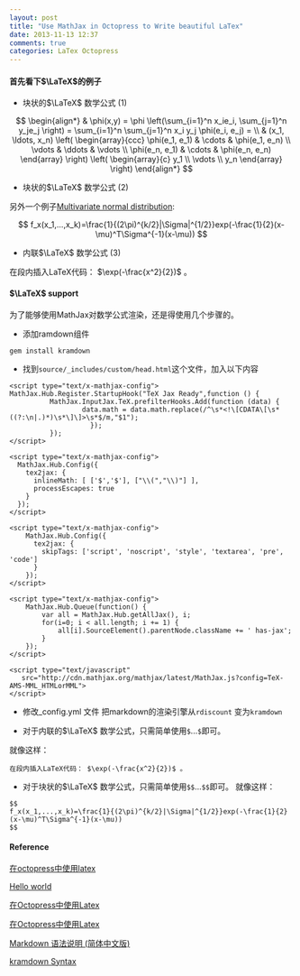 ```yaml
---
layout: post
title: "Use MathJax in Octopress to Write beautiful LaTex"
date: 2013-11-13 12:37
comments: true
categories: LaTex Octopress
---
```

#### 首先看下$\LaTeX$的例子

* 块状的$\LaTeX$ 数学公式 (1)

$$
\begin{align*}
  & \phi(x,y) = \phi \left(\sum_{i=1}^n x_ie_i, \sum_{j=1}^n y_je_j \right)
  = \sum_{i=1}^n \sum_{j=1}^n x_i y_j \phi(e_i, e_j) = \\
  & (x_1, \ldots, x_n) \left( \begin{array}{ccc}
      \phi(e_1, e_1) & \cdots & \phi(e_1, e_n) \\
      \vdots & \ddots & \vdots \\
      \phi(e_n, e_1) & \cdots & \phi(e_n, e_n)
    \end{array} \right)
  \left( \begin{array}{c}
      y_1 \\
      \vdots \\
      y_n
    \end{array} \right)
\end{align*}
$$

<!--more-->

* 块状的$\LaTeX$ 数学公式 (2)

另外一个例子[Multivariate normal distribution](http://en.wikipedia.org/wiki/Multivariate_normal_distribution "Multivariate normal distribution"):

$$
f_x(x_1,...,x_k)=\frac{1}{(2\pi)^{k/2}|\Sigma|^{1/2}}exp(-\frac{1}{2}(x-\mu)^T\Sigma^{-1}(x-\mu))
$$

* 内联$\LaTeX$ 数学公式 (3)

在段内插入LaTeX代码： $\exp(-\frac{x^2}{2})$ 。

#### $\LaTeX$ support 

为了能够使用MathJax对数学公式渲染，还是得使用几个步骤的。

* 添加ramdown组件

```
gem install kramdown
```

* 找到`source/_includes/custom/head.html`这个文件，加入以下内容

```
<script type="text/x-mathjax-config">
MathJax.Hub.Register.StartupHook("TeX Jax Ready",function () {
          MathJax.InputJax.TeX.prefilterHooks.Add(function (data) {
                  data.math = data.math.replace(/^\s*<!\[CDATA\[\s*((?:\n|.)*)\s*\]\]>\s*$/m,"$1");
                    });
          });
</script>

<script type="text/x-mathjax-config">
  MathJax.Hub.Config({
    tex2jax: {
      inlineMath: [ ['$','$'], ["\\(","\\)"] ],
      processEscapes: true
    }
  });
</script>

<script type="text/x-mathjax-config">
    MathJax.Hub.Config({
      tex2jax: {
        skipTags: ['script', 'noscript', 'style', 'textarea', 'pre', 'code']
      }
    });
</script>

<script type="text/x-mathjax-config">
    MathJax.Hub.Queue(function() {
        var all = MathJax.Hub.getAllJax(), i;
        for(i=0; i < all.length; i += 1) {
            all[i].SourceElement().parentNode.className += ' has-jax';
        }
    });
</script>

<script type="text/javascript"
   src="http://cdn.mathjax.org/mathjax/latest/MathJax.js?config=TeX-AMS-MML_HTMLorMML">
</script>

```

* 修改_config.yml 文件 把markdown的渲染引擎从`rdiscount` 变为`kramdown`

* 对于内联的$\LaTeX$ 数学公式，只需简单使用`$`...`$`即可。

就像这样：

```
在段内插入LaTeX代码： $\exp(-\frac{x^2}{2})$ 。
```


* 对于块状的$\LaTeX$ 数学公式，只需简单使用`$$`...`$$`即可。
就像这样：

```
$$
f_x(x_1,...,x_k)=\frac{1}{(2\pi)^{k/2}|\Sigma|^{1/2}}exp(-\frac{1}{2}(x-\mu)^T\Sigma^{-1}(x-\mu))
$$
```

#### Reference

[在octopress中使用latex](http://kkx.github.io/blog/2012/05/05/zai-octopresszhong-shi-yong-latex/ "在octopress中使用latex")

[Hello world](http://kqueue.org/blog/2012/01/05/hello-world/ "Hello world")

[在Octopress中使用Latex](http://hungmingwu-blog.logdown.com/posts/14279-latex-on-octopress "在Octopress中使用Latex")

[在Octopress中使用Latex](http://yanping.me/cn/blog/2012/03/10/octopress-with-latex/ "在Octopress中使用Latex")

[Markdown 语法说明 (简体中文版)](http://wowubuntu.com/markdown/#p "Markdown 语法说明 (简体中文版)")

[kramdown Syntax](http://kramdown.gettalong.org/syntax.html#math-blocks "kramdown Syntax")
